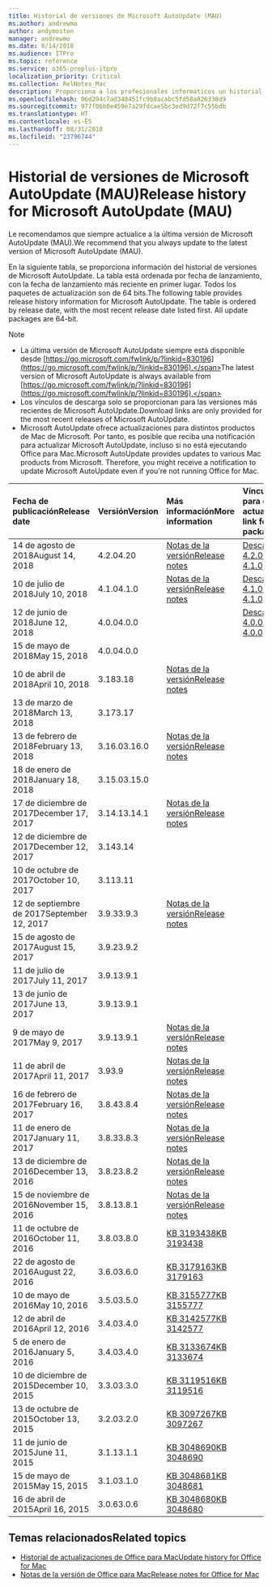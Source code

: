 ```yaml
---
title: Historial de versiones de Microsoft AutoUpdate (MAU)
ms.author: andrewmo
author: andymosten
manager: andrewmo
ms.date: 8/14/2018
ms.audience: ITPro
ms.topic: reference
ms.service: o365-proplus-itpro
localization_priority: Critical
ms.collection: RelNotes_Mac
description: Proporciona a los profesionales informáticos un historial de versiones de Microsoft AutoUpdate (MAU).
ms.openlocfilehash: 06d294c7ad348451fc9b8acabc5fd58a826338d9
ms.sourcegitcommit: 977f06b0e459e7a29fdcae5bc3ed9d72f7c55bdb
ms.translationtype: HT
ms.contentlocale: es-ES
ms.lasthandoff: 08/31/2018
ms.locfileid: "23796744"
---
```

# <a name="release-history-for-microsoft-autoupdate-mau"></a><span data-ttu-id="58166-103">Historial de versiones de Microsoft AutoUpdate (MAU)</span><span class="sxs-lookup"><span data-stu-id="58166-103">Release history for Microsoft AutoUpdate (MAU)</span></span>
 
<span data-ttu-id="58166-104">Le recomendamos que siempre actualice a la última versión de Microsoft AutoUpdate (MAU).</span><span class="sxs-lookup"><span data-stu-id="58166-104">We recommend that you always update to the latest version of Microsoft AutoUpdate (MAU).</span></span>

<span data-ttu-id="58166-p101">En la siguiente tabla, se proporciona información del historial de versiones de Microsoft AutoUpdate. La tabla está ordenada por fecha de lanzamiento, con la fecha de lanzamiento más reciente en primer lugar. Todos los paquetes de actualización son de 64 bits.</span><span class="sxs-lookup"><span data-stu-id="58166-p101">The following table provides release history information for Microsoft AutoUpdate. The table is ordered by release date, with the most recent release date listed first. All update packages are 64-bit.</span></span>

> [!NOTE]
> - <span data-ttu-id="58166-108">La última versión de Microsoft AutoUpdate siempre está disponible desde [https://go.microsoft.com/fwlink/p/?linkid=830196](https://go.microsoft.com/fwlink/p/?linkid=830196).</span><span class="sxs-lookup"><span data-stu-id="58166-108">The latest version of Microsoft AutoUpdate is always available from [https://go.microsoft.com/fwlink/p/?linkid=830196](https://go.microsoft.com/fwlink/p/?linkid=830196).</span></span>
> - <span data-ttu-id="58166-109">Los vínculos de descarga solo se proporcionan para las versiones más recientes de Microsoft AutoUpdate.</span><span class="sxs-lookup"><span data-stu-id="58166-109">Download links are only provided for the most recent releases of Microsoft AutoUpdate.</span></span>
> - <span data-ttu-id="58166-p102">Microsoft AutoUpdate ofrece actualizaciones para distintos productos de Mac de Microsoft. Por tanto, es posible que reciba una notificación para actualizar Microsoft AutoUpdate, incluso si no está ejecutando Office para Mac.</span><span class="sxs-lookup"><span data-stu-id="58166-p102">Microsoft AutoUpdate provides updates to various Mac products from Microsoft. Therefore, you might receive a notification to update Microsoft AutoUpdate even if you're not running Office for Mac.</span></span>
  
|<span data-ttu-id="58166-112">**Fecha de publicación**</span><span class="sxs-lookup"><span data-stu-id="58166-112">**Release date**</span></span>|<span data-ttu-id="58166-113">**Versión**</span><span class="sxs-lookup"><span data-stu-id="58166-113">**Version**</span></span>|<span data-ttu-id="58166-114">**Más información**</span><span class="sxs-lookup"><span data-stu-id="58166-114">**More information**</span></span>|<span data-ttu-id="58166-115">**Vínculo de descarga para el paquete de actualización**</span><span class="sxs-lookup"><span data-stu-id="58166-115">**Download link for the update package**</span></span>|
|:-----|:-----|:-----|:-----|
|<span data-ttu-id="58166-116">14 de agosto de 2018</span><span class="sxs-lookup"><span data-stu-id="58166-116">August 14, 2018</span></span>  <br/> |<span data-ttu-id="58166-117">4.2.0</span><span class="sxs-lookup"><span data-stu-id="58166-117">4.20</span></span>  <br/> |[<span data-ttu-id="58166-118">Notas de la versión</span><span class="sxs-lookup"><span data-stu-id="58166-118">Release notes</span></span>](release-notes-office-for-mac.md#august-2018-release) <br/> |[<span data-ttu-id="58166-119">Descargar MAU 4.2.0</span><span class="sxs-lookup"><span data-stu-id="58166-119">Download MAU 4.1.0</span></span>](https://officecdn.microsoft.com/pr/C1297A47-86C4-4C1F-97FA-950631F94777/OfficeMac/Microsoft_AutoUpdate_4.2.18081201_Updater.pkg) <br/> |
|<span data-ttu-id="58166-120">10 de julio de 2018</span><span class="sxs-lookup"><span data-stu-id="58166-120">July 10, 2018</span></span>  <br/> |<span data-ttu-id="58166-121">4.1.0</span><span class="sxs-lookup"><span data-stu-id="58166-121">4.1.0</span></span>  <br/> |[<span data-ttu-id="58166-122">Notas de la versión</span><span class="sxs-lookup"><span data-stu-id="58166-122">Release notes</span></span>](release-notes-office-for-mac.md#july-2018-release) <br/> |[<span data-ttu-id="58166-123">Descargar MAU 4.1.0</span><span class="sxs-lookup"><span data-stu-id="58166-123">Download MAU 4.1.0</span></span>](https://officecdn.microsoft.com/pr/C1297A47-86C4-4C1F-97FA-950631F94777/OfficeMac/Microsoft_AutoUpdate_4.1.18070902_Updater.pkg) <br/> |
|<span data-ttu-id="58166-124">12 de junio de 2018</span><span class="sxs-lookup"><span data-stu-id="58166-124">June 12, 2018</span></span>  <br/> |<span data-ttu-id="58166-125">4.0.0</span><span class="sxs-lookup"><span data-stu-id="58166-125">4.0.0</span></span>  <br/> ||[<span data-ttu-id="58166-126">Descargar MAU 4.0.0</span><span class="sxs-lookup"><span data-stu-id="58166-126">Download MAU 4.0.0</span></span>](https://officecdn.microsoft.com/pr/C1297A47-86C4-4C1F-97FA-950631F94777/OfficeMac/Microsoft_AutoUpdate_4.0.18061000_Updater.pkg) <br/> |
|<span data-ttu-id="58166-127">15 de mayo de 2018</span><span class="sxs-lookup"><span data-stu-id="58166-127">May 15, 2018</span></span>  <br/> |<span data-ttu-id="58166-128">4.0.0</span><span class="sxs-lookup"><span data-stu-id="58166-128">4.0.0</span></span>  <br/> |||
|<span data-ttu-id="58166-129">10 de abril de 2018</span><span class="sxs-lookup"><span data-stu-id="58166-129">April 10, 2018</span></span>  <br/> |<span data-ttu-id="58166-130">3.18</span><span class="sxs-lookup"><span data-stu-id="58166-130">3.18</span></span>  <br/> |[<span data-ttu-id="58166-131">Notas de la versión</span><span class="sxs-lookup"><span data-stu-id="58166-131">Release notes</span></span>](release-notes-office-for-mac.md#april-2018-release) <br/> ||
|<span data-ttu-id="58166-132">13 de marzo de 2018</span><span class="sxs-lookup"><span data-stu-id="58166-132">March 13, 2018</span></span>  <br/> |<span data-ttu-id="58166-133">3.17</span><span class="sxs-lookup"><span data-stu-id="58166-133">3.17</span></span>  <br/> |||
|<span data-ttu-id="58166-134">13 de febrero de 2018</span><span class="sxs-lookup"><span data-stu-id="58166-134">February 13, 2018</span></span>  <br/> |<span data-ttu-id="58166-135">3.16.0</span><span class="sxs-lookup"><span data-stu-id="58166-135">3.16.0</span></span>  <br/> |[<span data-ttu-id="58166-136">Notas de la versión</span><span class="sxs-lookup"><span data-stu-id="58166-136">Release notes</span></span>](release-notes-office-for-mac.md#february-2018-release) <br/> | <br/> |
|<span data-ttu-id="58166-137">18 de enero de 2018</span><span class="sxs-lookup"><span data-stu-id="58166-137">January 18, 2018</span></span>  <br/> |<span data-ttu-id="58166-138">3.15.0</span><span class="sxs-lookup"><span data-stu-id="58166-138">3.15.0</span></span>  <br/> |<br/> |
|<span data-ttu-id="58166-139">17 de diciembre de 2017</span><span class="sxs-lookup"><span data-stu-id="58166-139">December 17, 2017</span></span>  <br/> |<span data-ttu-id="58166-140">3.14.1</span><span class="sxs-lookup"><span data-stu-id="58166-140">3.14.1</span></span>  <br/> |[<span data-ttu-id="58166-141">Notas de la versión</span><span class="sxs-lookup"><span data-stu-id="58166-141">Release notes</span></span>](release-notes-office-for-mac.md#december-2017-release) <br/> | <br/> |
|<span data-ttu-id="58166-142">12 de diciembre de 2017</span><span class="sxs-lookup"><span data-stu-id="58166-142">December 12, 2017</span></span>  <br/> |<span data-ttu-id="58166-143">3.14</span><span class="sxs-lookup"><span data-stu-id="58166-143">3.14</span></span>  <br/> ||  <br/> |
|<span data-ttu-id="58166-144">10 de octubre de 2017</span><span class="sxs-lookup"><span data-stu-id="58166-144">October 10, 2017</span></span>  <br/> |<span data-ttu-id="58166-145">3.11</span><span class="sxs-lookup"><span data-stu-id="58166-145">3.11</span></span>  <br/> ||<br/> |
|<span data-ttu-id="58166-146">12 de septiembre de 2017</span><span class="sxs-lookup"><span data-stu-id="58166-146">September 12, 2017</span></span>  <br/> |<span data-ttu-id="58166-147">3.9.3</span><span class="sxs-lookup"><span data-stu-id="58166-147">3.9.3</span></span>  <br/> |[<span data-ttu-id="58166-148">Notas de la versión</span><span class="sxs-lookup"><span data-stu-id="58166-148">Release notes</span></span>](release-notes-office-for-mac.md#september-2017-release) <br/> |<br/> |
|<span data-ttu-id="58166-149">15 de agosto de 2017</span><span class="sxs-lookup"><span data-stu-id="58166-149">August 15, 2017</span></span>  <br/> |<span data-ttu-id="58166-150">3.9.2</span><span class="sxs-lookup"><span data-stu-id="58166-150">3.9.2</span></span>  <br/> || <br/> |
|<span data-ttu-id="58166-151">11 de julio de 2017</span><span class="sxs-lookup"><span data-stu-id="58166-151">July 11, 2017</span></span>  <br/> |<span data-ttu-id="58166-152">3.9.1</span><span class="sxs-lookup"><span data-stu-id="58166-152">3.9.1</span></span>  <br/> || <br/> |
|<span data-ttu-id="58166-153">13 de junio de 2017</span><span class="sxs-lookup"><span data-stu-id="58166-153">June 13, 2017</span></span>  <br/> |<span data-ttu-id="58166-154">3.9.1</span><span class="sxs-lookup"><span data-stu-id="58166-154">3.9.1</span></span>  <br/> || <br/> |
|<span data-ttu-id="58166-155">9 de mayo de 2017</span><span class="sxs-lookup"><span data-stu-id="58166-155">May 9, 2017</span></span>  <br/> |<span data-ttu-id="58166-156">3.9.1</span><span class="sxs-lookup"><span data-stu-id="58166-156">3.9.1</span></span>  <br/> |[<span data-ttu-id="58166-157">Notas de la versión</span><span class="sxs-lookup"><span data-stu-id="58166-157">Release notes</span></span>](release-notes-office-for-mac.md#may-2017-release) <br/> | <br/> |
|<span data-ttu-id="58166-158">11 de abril de 2017</span><span class="sxs-lookup"><span data-stu-id="58166-158">April 11, 2017</span></span>  <br/> |<span data-ttu-id="58166-159">3.9</span><span class="sxs-lookup"><span data-stu-id="58166-159">3.9</span></span>  <br/> |[<span data-ttu-id="58166-160">Notas de la versión</span><span class="sxs-lookup"><span data-stu-id="58166-160">Release notes</span></span>](release-notes-office-for-mac.md#april-2017-release) <br/> |  <br/> |
|<span data-ttu-id="58166-161">16 de febrero de 2017</span><span class="sxs-lookup"><span data-stu-id="58166-161">February 16, 2017</span></span>  <br/> |<span data-ttu-id="58166-162">3.8.4</span><span class="sxs-lookup"><span data-stu-id="58166-162">3.8.4</span></span>  <br/> |[<span data-ttu-id="58166-163">Notas de la versión</span><span class="sxs-lookup"><span data-stu-id="58166-163">Release notes</span></span>](release-notes-office-for-mac.md#february-2017-release) <br/> | <br/> |
|<span data-ttu-id="58166-164">11 de enero de 2017</span><span class="sxs-lookup"><span data-stu-id="58166-164">January 11, 2017</span></span>  <br/> |<span data-ttu-id="58166-165">3.8.3</span><span class="sxs-lookup"><span data-stu-id="58166-165">3.8.3</span></span>  <br/> |[<span data-ttu-id="58166-166">Notas de la versión</span><span class="sxs-lookup"><span data-stu-id="58166-166">Release notes</span></span>](release-notes-office-for-mac.md#january-2017-release) <br/> | <br/> |
|<span data-ttu-id="58166-167">13 de diciembre de 2016</span><span class="sxs-lookup"><span data-stu-id="58166-167">December 13, 2016</span></span>  <br/> |<span data-ttu-id="58166-168">3.8.2</span><span class="sxs-lookup"><span data-stu-id="58166-168">3.8.2</span></span>  <br/> |[<span data-ttu-id="58166-169">Notas de la versión</span><span class="sxs-lookup"><span data-stu-id="58166-169">Release notes</span></span>](release-notes-office-for-mac.md#december-2016-release) <br/> | <br/> |
|<span data-ttu-id="58166-170">15 de noviembre de 2016</span><span class="sxs-lookup"><span data-stu-id="58166-170">November 15, 2016</span></span>  <br/> |<span data-ttu-id="58166-171">3.8.1</span><span class="sxs-lookup"><span data-stu-id="58166-171">3.8.1</span></span>  <br/> |[<span data-ttu-id="58166-172">Notas de la versión</span><span class="sxs-lookup"><span data-stu-id="58166-172">Release notes</span></span>](release-notes-office-for-mac.md#november-2016-release) <br/> | <br/> |
|<span data-ttu-id="58166-173">11 de octubre de 2016</span><span class="sxs-lookup"><span data-stu-id="58166-173">October 11, 2016</span></span>  <br/> |<span data-ttu-id="58166-174">3.8.0</span><span class="sxs-lookup"><span data-stu-id="58166-174">3.8.0</span></span>  <br/> |[<span data-ttu-id="58166-175">KB 3193438</span><span class="sxs-lookup"><span data-stu-id="58166-175">KB 3193438</span></span>](https://support.microsoft.com/kb/3193438) <br/> | <br/> |
|<span data-ttu-id="58166-176">22 de agosto de 2016</span><span class="sxs-lookup"><span data-stu-id="58166-176">August 22, 2016</span></span>  <br/> |<span data-ttu-id="58166-177">3.6.0</span><span class="sxs-lookup"><span data-stu-id="58166-177">3.6.0</span></span>  <br/> |[<span data-ttu-id="58166-178">KB 3179163</span><span class="sxs-lookup"><span data-stu-id="58166-178">KB 3179163</span></span>](https://support.microsoft.com/kb/3179163) <br/> | <br/> |
|<span data-ttu-id="58166-179">10 de mayo de 2016</span><span class="sxs-lookup"><span data-stu-id="58166-179">May 10, 2016</span></span>  <br/> |<span data-ttu-id="58166-180">3.5.0</span><span class="sxs-lookup"><span data-stu-id="58166-180">3.5.0</span></span>  <br/> |[<span data-ttu-id="58166-181">KB 3155777</span><span class="sxs-lookup"><span data-stu-id="58166-181">KB 3155777</span></span>](https://support.microsoft.com/kb/3155777) <br/> | <br/> |
|<span data-ttu-id="58166-182">12 de abril de 2016</span><span class="sxs-lookup"><span data-stu-id="58166-182">April 12, 2016</span></span>  <br/> |<span data-ttu-id="58166-183">3.4.0</span><span class="sxs-lookup"><span data-stu-id="58166-183">3.4.0</span></span>  <br/> |[<span data-ttu-id="58166-184">KB 3142577</span><span class="sxs-lookup"><span data-stu-id="58166-184">KB 3142577</span></span>](https://support.microsoft.com/kb/3142577) <br/> | <br/> |
|<span data-ttu-id="58166-185">5 de enero de 2016</span><span class="sxs-lookup"><span data-stu-id="58166-185">January 5, 2016</span></span>  <br/> |<span data-ttu-id="58166-186">3.4.0</span><span class="sxs-lookup"><span data-stu-id="58166-186">3.4.0</span></span>  <br/> |[<span data-ttu-id="58166-187">KB 3133674</span><span class="sxs-lookup"><span data-stu-id="58166-187">KB 3133674</span></span>](https://support.microsoft.com/kb/3133674) <br/> | <br/> |
|<span data-ttu-id="58166-188">10 de diciembre de 2015</span><span class="sxs-lookup"><span data-stu-id="58166-188">December 10, 2015</span></span>  <br/> |<span data-ttu-id="58166-189">3.3.0</span><span class="sxs-lookup"><span data-stu-id="58166-189">3.3.0</span></span>  <br/> |[<span data-ttu-id="58166-190">KB 3119516</span><span class="sxs-lookup"><span data-stu-id="58166-190">KB 3119516</span></span>](https://support.microsoft.com/kb/3119516) <br/> | <br/> |
|<span data-ttu-id="58166-191">13 de octubre de 2015</span><span class="sxs-lookup"><span data-stu-id="58166-191">October 13, 2015</span></span>  <br/> |<span data-ttu-id="58166-192">3.2.0</span><span class="sxs-lookup"><span data-stu-id="58166-192">3.2.0</span></span>  <br/> |[<span data-ttu-id="58166-193">KB 3097267</span><span class="sxs-lookup"><span data-stu-id="58166-193">KB 3097267</span></span>](https://support.microsoft.com/kb/3097267) <br/> | <br/> |
|<span data-ttu-id="58166-194">11 de junio de 2015</span><span class="sxs-lookup"><span data-stu-id="58166-194">June 11, 2015</span></span>  <br/> |<span data-ttu-id="58166-195">3.1.1</span><span class="sxs-lookup"><span data-stu-id="58166-195">3.1.1</span></span>  <br/> |[<span data-ttu-id="58166-196">KB 3048690</span><span class="sxs-lookup"><span data-stu-id="58166-196">KB 3048690</span></span>](https://support.microsoft.com/kb/3048690) <br/> | <br/> |
|<span data-ttu-id="58166-197">15 de mayo de 2015</span><span class="sxs-lookup"><span data-stu-id="58166-197">May 15, 2015</span></span>  <br/> |<span data-ttu-id="58166-198">3.1.0</span><span class="sxs-lookup"><span data-stu-id="58166-198">3.1.0</span></span>  <br/> |[<span data-ttu-id="58166-199">KB 3048681</span><span class="sxs-lookup"><span data-stu-id="58166-199">KB 3048681</span></span>](https://support.microsoft.com/kb/3048681) <br/> | <br/> |
|<span data-ttu-id="58166-200">16 de abril de 2015</span><span class="sxs-lookup"><span data-stu-id="58166-200">April 16, 2015</span></span>  <br/> |<span data-ttu-id="58166-201">3.0.6</span><span class="sxs-lookup"><span data-stu-id="58166-201">3.0.6</span></span>  <br/> |[<span data-ttu-id="58166-202">KB 3048680</span><span class="sxs-lookup"><span data-stu-id="58166-202">KB 3048680</span></span>](https://support.microsoft.com/kb/3048680) <br/> | <br/> |

## <a name="related-topics"></a><span data-ttu-id="58166-203">Temas relacionados</span><span class="sxs-lookup"><span data-stu-id="58166-203">Related topics</span></span>

- [<span data-ttu-id="58166-204">Historial de actualizaciones de Office para Mac</span><span class="sxs-lookup"><span data-stu-id="58166-204">Update history for Office for Mac</span></span>](update-history-office-for-mac.md)
- [<span data-ttu-id="58166-205">Notas de la versión de Office para Mac</span><span class="sxs-lookup"><span data-stu-id="58166-205">Release notes for Office for Mac</span></span>](release-notes-office-for-mac.md) 